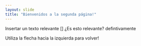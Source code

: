 ```yaml
---
layout: slide
title: "Bienvenidos a la segunda página!"
---
```

Insertar un texto relevante
[] ¿Es esto relevante?
defintivamente

Utiliza la flecha hacia la izquierda para volver!
